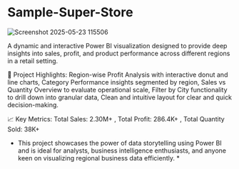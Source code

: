 # Sample-Super-Store
![Screenshot 2025-05-23 115506](https://github.com/user-attachments/assets/b8b64cc1-0c0a-4b55-8e0d-8e678010f2d4)

A dynamic and interactive Power BI visualization designed to provide deep insights into sales, profit, and product performance across different regions in a retail setting.

🚀 Project Highlights:
 Region-wise Profit Analysis with interactive donut and line charts, Category Performance insights segmented by region, Sales vs Quantity Overview to evaluate operational scale, Filter by City functionality to drill down into granular data, Clean and intuitive layout for clear and quick decision-making.

📈 Key Metrics:
 Total Sales: 2.30M+ , Total Profit: 286.4K+ , Total Quantity Sold: 38K+

* This project showcases the power of data storytelling using Power BI and is ideal for analysts, business intelligence enthusiasts, and anyone keen on visualizing regional business data efficiently. *
